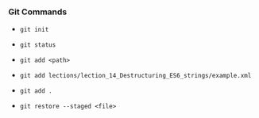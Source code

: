 ### Git Commands

* `git init`
* `git status`

* `git add <path>`
* `git add lections/lection_14_Destructuring_ES6_strings/example.xml`
* `git add .`

* `git restore --staged <file>`